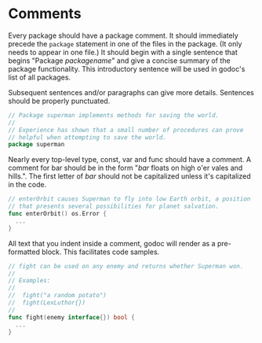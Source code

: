 # Comments

Every package should have a package comment. It should immediately precede the ` package ` statement in one of the files in the package. (It only needs to appear in one file.) It should begin with a single sentence that begins "Package _packagename_" and give a concise summary of the package functionality. This introductory sentence will be used in godoc's list of all packages.

Subsequent sentences and/or paragraphs can give more details. Sentences should be properly punctuated.

```go
// Package superman implements methods for saving the world.
//
// Experience has shown that a small number of procedures can prove
// helpful when attempting to save the world.
package superman
```

Nearly every top-level type, const, var and func should have a comment. A comment for bar should be in the form "_bar_ floats on high o'er vales and hills.". The first letter of _bar_ should not be capitalized unless it's capitalized in the code.

```go
// enterOrbit causes Superman to fly into low Earth orbit, a position
// that presents several possibilities for planet salvation.
func enterOrbit() os.Error {
  ...
}
```

All text that you indent inside a comment, godoc will render as a pre-formatted block. This facilitates code samples.

```go
// fight can be used on any enemy and returns whether Superman won.
//
// Examples:
//
//  fight("a random potato")
//  fight(LexLuthor{})
//
func fight(enemy interface{}) bool {
  ...
}
```
